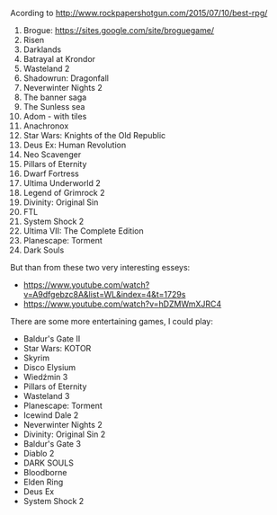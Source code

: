 Acording to http://www.rockpapershotgun.com/2015/07/10/best-rpg/

1. Brogue: https://sites.google.com/site/broguegame/
2. Risen
3. Darklands
4. Batrayal at Krondor
5. Wasteland 2
6. Shadowrun: Dragonfall
7. Neverwinter Nights 2
8. The banner saga
9. The Sunless sea
10. Adom - with tiles
11. Anachronox
12. Star Wars: Knights of the Old Republic
13. Deus Ex: Human Revolution
14. Neo Scavenger
15. Pillars of Eternity
16. Dwarf Fortress
17. Ultima Underworld 2
18. Legend of Grimrock 2
19. Divinity: Original Sin
20. FTL
21. System Shock 2
22. Ultima VII: The Complete Edition
23. Planescape: Torment
24. Dark Souls


But than from these two very interesting esseys: 
- https://www.youtube.com/watch?v=A9dfgebzc8A&list=WL&index=4&t=1729s
- https://www.youtube.com/watch?v=hDZMWmXJRC4

There are some more entertaining games, I could play:

* Baldur's Gate II
* Star Wars: KOTOR
* Skyrim
* Disco Elysium
* Wiedźmin 3
* Pillars of Eternity
* Wasteland 3
* Planescape: Torment
* Icewind Dale 2
* Neverwinter Nights 2
* Divinity: Original Sin 2
* Baldur's Gate 3
* Diablo 2
* DARK SOULS
* Bloodborne
* Elden Ring
* Deus Ex
* System Shock 2
